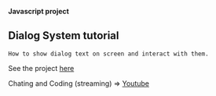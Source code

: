**Javascript project**
## Dialog System tutorial
`
How to show dialog text on screen and interact with them.
`

See the project [here](https://garrongarron.github.io/dialog-system/index.html)

Chating and Coding (streaming) => [Youtube](https://www.youtube.com/watch?v=0wiX38iS-z4)